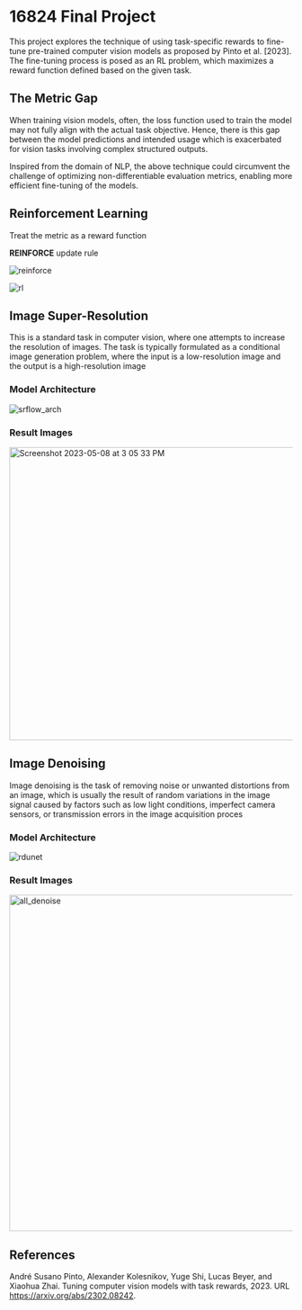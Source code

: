 # 16824 Final Project

This project explores the technique of using task-specific rewards to  fine-tune pre-trained computer vision models as proposed by Pinto et al. [2023]. The fine-tuning process is posed as an RL problem, which maximizes a reward function defined based on the given task.

## The Metric Gap 

When training vision models, often, the loss function used to train the model may not fully align with the actual task objective. Hence, there is this gap between the model predictions and intended usage which is exacerbated for vision tasks involving complex structured outputs. 

Inspired from the domain of NLP, the above technique could circumvent the challenge of optimizing non-differentiable evaluation metrics, enabling more efficient fine-tuning of the models. 

## Reinforcement Learning 
Treat the metric  as a reward function

**REINFORCE** update rule  

![reinforce](https://user-images.githubusercontent.com/12653676/236592832-e4aaab91-b03a-4224-94c3-e3ff70a49abe.png)


![rl](https://user-images.githubusercontent.com/12653676/236592930-f448946f-3a8d-4d14-9f9e-05df40d09f60.png)


## Image Super-Resolution

This is a standard task in computer vision, where one attempts to increase the resolution of images. The task is typically formulated as a conditional image generation problem, where the input is a low-resolution image and the output is a high-resolution image

### Model Architecture 

![srflow_arch](https://user-images.githubusercontent.com/12653676/236910846-8eccf91b-0269-4b9f-b953-a5727fcbedec.png)

### Result Images

<img width="521" alt="Screenshot 2023-05-08 at 3 05 33 PM" src="https://user-images.githubusercontent.com/12653676/236910572-26344ec5-41af-45b4-ab9b-21fdf8ccf75d.png">

## Image Denoising 

Image denoising is the task of removing noise or unwanted distortions from an image, which is usually the result of random variations in the image signal caused by factors such as low light conditions,
imperfect camera sensors, or transmission errors in the image acquisition proces

### Model Architecture 

![rdunet](https://user-images.githubusercontent.com/12653676/236593325-bcc9bd85-1ede-48fd-8f77-9d1ebf1b02be.png)

### Result Images

<img width="598" alt="all_denoise" src="https://user-images.githubusercontent.com/12653676/236706335-f8e1b1fe-b51a-4359-a8e5-08154ac287e5.png">

## References 
André Susano Pinto, Alexander Kolesnikov, Yuge Shi, Lucas Beyer, and Xiaohua Zhai. Tuning computer vision models with task rewards, 2023. URL https://arxiv.org/abs/2302.08242.
